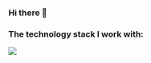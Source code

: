 ### Hi there 👋
 
### The technology stack I work with:

<img src="https://img.shields.io/badge/HTML-2188ff?style=for-the-badge&logo=html5&logoColor=fff"/>

